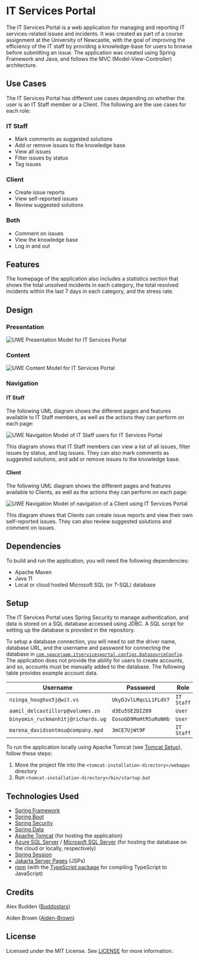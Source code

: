 # IT Services Portal

The IT Services Portal is a web application for managing and reporting IT services-related issues and incidents. It was created as part of a course assignment at the University of Newcastle, with the goal of improving the efficiency of the IT staff by providing a knowledge-base for users to browse before submitting an issue. The application was created using Spring Framework and Java, and follows the MVC (Model-View-Controller) architecture.

## Use Cases

The IT Services Portal has different use cases depending on whether the user is an IT Staff member or a Client. The following are the use cases for each role:

### IT Staff

* Mark comments as suggested solutions
* Add or remove issues to the knowledge base
* View all issues
* Filter issues by status
* Tag issues

### Client

* Create issue reports
* View self-reported issues
* Review suggested solutions

### Both

* Comment on issues
* View the knowledge base
* Log in and out

## Features

The homepage of the application also includes a statistics section that shows the total unsolved incidents in each category, the total resolved incidents within the last 7 days in each category, and the stress rate.

## Design

### Presentation 

![UWE Presentation Model for IT Services Portal](./images/UWE-Presentation-Diagram.jpeg)

### Content 

![UWE Content Model for IT Services Portal](./images/Content.jpg)

### Navigation 

#### IT Staff

The following UML diagram shows the different pages and features available to IT Staff members, as well as the actions they can perform on each page:

![UWE Navigation Model of IT Staff users for IT Services Portal](./images/Navigation_ITStaff.jpg)

This diagram shows that IT Staff members can view a list of all issues, filter issues by status, and tag issues. They can also mark comments as suggested solutions, and add or remove issues to the knowledge base.

#### Client

The following UML diagram shows the different pages and features available to Clients, as well as the actions they can perform on each page:

![UWE Navigation Model of navigation of a Client using IT Services Portal](./images/Navigation_Client.jpg)

This diagram shows that Clients can create issue reports and view their own self-reported issues. They can also review suggested solutions and comment on issues.

## Dependencies

To build and run the application, you will need the following dependencies:

* Apache Maven
* Java 11
* Local or cloud hosted Microsoft SQL (or T-SQL) database

## Setup

The IT Services Portal uses Spring Security to manage authentication, and data is stored on a SQL database accessed using JDBC. A SQL script for setting up the database is provided in the repository.

To setup a database connection, you will need to set the driver name, database URL, and the username and password for connecting the database in [`com.spacejaam.itservicesportal.configs.DatasourceConfig`](./src/main/java/com/spacejaam/itservicesportal/configs/DatasourceConfig.java). The application does not provide the ability for users to create accounts, and so, accounts must be manually added to the database. The following table provides example account data.

| Username                           | Password              | Role       |
|------------------------------------|-----------------------|------------|
| `nzinga_houghus5j@wit.vs`          | `UkyDJvlLRqcLL1FLdV7` | `IT Staff` |
| `aamil_delcastillorp@volumes.zn`   | `d3Eu5SE2DIZ89`       | `User`     |
| `binyomin_ruckmanh1tj@richards.ug` | `EosoGD9MoHtRSuRoNHb` | `User`     |
| `marena_davidsontmsu@company.mpd`  | `3mCE7UjWt9F`         | `IT Staff` |

To run the application locally using Apache Tomcat (see [Tomcat Setup](https://tomcat.apache.org/tomcat-8.5-doc/setup.html)), follow these steps:

1. Move the project file into the `<tomcat-installation-directory>/webapps` directory
2. Run `<tomcat-installation-directory>/bin/startup.bat`

## Technologies Used

* [Spring Framework](https://spring.io/projects/spring-framework)
* [Spring Boot](https://spring.io/projects/spring-boot)
* [Spring Security](https://spring.io/projects/spring-security)
* [Spring Data](https://spring.io/projects/spring-data)
* [Apache Tomcat](https://tomcat.apache.org/) (for hosting the application)
* [Azure SQL Server](https://azure.microsoft.com/en-au/services/sql-database/campaign/) / [Microsoft SQL Server](https://www.microsoft.com/en-au/sql-server/sql-server-2019) (for hosting the database on the cloud or locally, respectively)
* [Spring Session](https://spring.io/projects/spring-session)
* [Jakarta Server Pages](https://projects.eclipse.org/projects/ee4j.jsp) (JSPs)
* [npm](https://www.npmjs.com/) (with the [TypeScript package](https://www.npmjs.com/package/typescript) for compiling TypeScript to JavaScript)

## Credits

Alex Budden ([Buddostars](https://github.com/Buddostars))

Aiden Brown ([Aiden-Brown](https://github.com/Aiden-Brown))

## License

Licensed under the MIT License. See [LICENSE](./LICENSE) for more information.